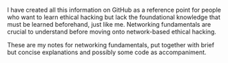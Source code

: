 I have created all this information on GitHub as a reference point for people who want to learn ethical hacking but lack the foundational knowledge that must be learned beforehand, just like me. Networking fundamentals are crucial to understand before moving onto network-based ethical hacking.

These are my notes for networking fundamentals, put together with brief but concise explanations and possibly some code as accompaniment.

